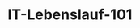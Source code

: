 # IT-Lebenslauf-101

<!--Inhalt des Kapitels 

-> Christoph bereitet da aktuell (Mai 2025) wohl eh was vor - am besten hier reinkopieren, sobald das öffentlich ist-->